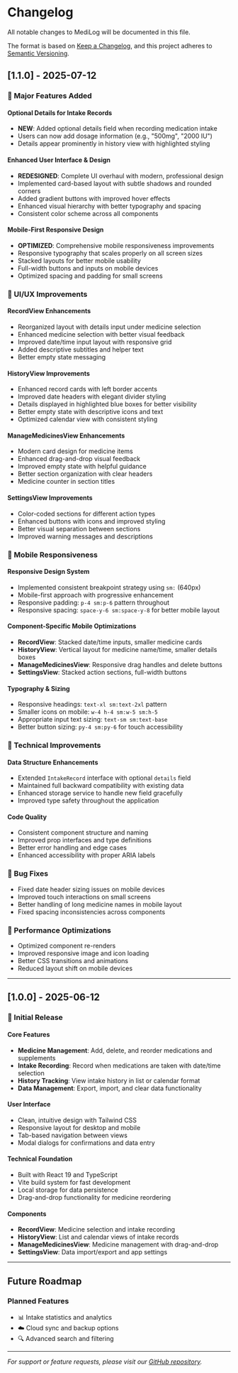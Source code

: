 # Changelog

All notable changes to MediLog will be documented in this file.

The format is based on [Keep a Changelog](https://keepachangelog.com/en/1.0.0/),
and this project adheres to [Semantic Versioning](https://semver.org/spec/v2.0.0.html).

## [1.1.0] - 2025-07-12

### 🎉 Major Features Added

#### Optional Details for Intake Records
- **NEW**: Added optional details field when recording medication intake
- Users can now add dosage information (e.g., "500mg", "2000 IU")
- Details appear prominently in history view with highlighted styling

#### Enhanced User Interface & Design
- **REDESIGNED**: Complete UI overhaul with modern, professional design
- Implemented card-based layout with subtle shadows and rounded corners
- Added gradient buttons with improved hover effects
- Enhanced visual hierarchy with better typography and spacing
- Consistent color scheme across all components

#### Mobile-First Responsive Design
- **OPTIMIZED**: Comprehensive mobile responsiveness improvements
- Responsive typography that scales properly on all screen sizes
- Stacked layouts for better mobile usability
- Full-width buttons and inputs on mobile devices
- Optimized spacing and padding for small screens

### 🎨 UI/UX Improvements

#### RecordView Enhancements
- Reorganized layout with details input under medicine selection
- Enhanced medicine selection with better visual feedback
- Improved date/time input layout with responsive grid
- Added descriptive subtitles and helper text
- Better empty state messaging

#### HistoryView Improvements
- Enhanced record cards with left border accents
- Improved date headers with elegant divider styling
- Details displayed in highlighted blue boxes for better visibility
- Better empty state with descriptive icons and text
- Optimized calendar view with consistent styling

#### ManageMedicinesView Enhancements
- Modern card design for medicine items
- Enhanced drag-and-drop visual feedback
- Improved empty state with helpful guidance
- Better section organization with clear headers
- Medicine counter in section titles

#### SettingsView Improvements
- Color-coded sections for different action types
- Enhanced buttons with icons and improved styling
- Better visual separation between sections
- Improved warning messages and descriptions

### 📱 Mobile Responsiveness

#### Responsive Design System
- Implemented consistent breakpoint strategy using `sm:` (640px)
- Mobile-first approach with progressive enhancement
- Responsive padding: `p-4 sm:p-6` pattern throughout
- Responsive spacing: `space-y-6 sm:space-y-8` for better mobile layout

#### Component-Specific Mobile Optimizations
- **RecordView**: Stacked date/time inputs, smaller medicine cards
- **HistoryView**: Vertical layout for medicine name/time, smaller details boxes
- **ManageMedicinesView**: Responsive drag handles and delete buttons
- **SettingsView**: Stacked action sections, full-width buttons

#### Typography & Sizing
- Responsive headings: `text-xl sm:text-2xl` pattern
- Smaller icons on mobile: `w-4 h-4 sm:w-5 sm:h-5`
- Appropriate input text sizing: `text-sm sm:text-base`
- Better button sizing: `py-4 sm:py-6` for touch accessibility

### 🔧 Technical Improvements

#### Data Structure Enhancements
- Extended `IntakeRecord` interface with optional `details` field
- Maintained full backward compatibility with existing data
- Enhanced storage service to handle new field gracefully
- Improved type safety throughout the application

#### Code Quality
- Consistent component structure and naming
- Improved prop interfaces and type definitions
- Better error handling and edge cases
- Enhanced accessibility with proper ARIA labels

### 🐛 Bug Fixes
- Fixed date header sizing issues on mobile devices
- Improved touch interactions on small screens
- Better handling of long medicine names in mobile layout
- Fixed spacing inconsistencies across components

### 🎯 Performance Optimizations
- Optimized component re-renders
- Improved responsive image and icon loading
- Better CSS transitions and animations
- Reduced layout shift on mobile devices

---

## [1.0.0] - 2025-06-12

### 🎉 Initial Release

#### Core Features
- **Medicine Management**: Add, delete, and reorder medications and supplements
- **Intake Recording**: Record when medications are taken with date/time selection
- **History Tracking**: View intake history in list or calendar format
- **Data Management**: Export, import, and clear data functionality

#### User Interface
- Clean, intuitive design with Tailwind CSS
- Responsive layout for desktop and mobile
- Tab-based navigation between views
- Modal dialogs for confirmations and data entry

#### Technical Foundation
- Built with React 19 and TypeScript
- Vite build system for fast development
- Local storage for data persistence
- Drag-and-drop functionality for medicine reordering

#### Components
- **RecordView**: Medicine selection and intake recording
- **HistoryView**: List and calendar views of intake records
- **ManageMedicinesView**: Medicine management with drag-and-drop
- **SettingsView**: Data import/export and app settings

---

## Future Roadmap

### Planned Features
- 📊 Intake statistics and analytics
- ☁️ Cloud sync and backup options
- 🔍 Advanced search and filtering

---

*For support or feature requests, please visit our [GitHub repository](https://github.com/kitckso/medilog).*